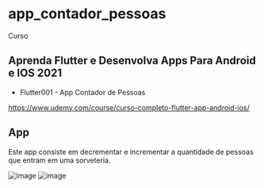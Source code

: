 # app_contador_pessoas

Curso 
## Aprenda Flutter e Desenvolva Apps Para Android e IOS 2021
- Flutter001 - App Contador de Pessoas

https://www.udemy.com/course/curso-completo-flutter-app-android-ios/



## App

Este app consiste em decrementar e incrementar a quantidade de pessoas que entram em uma sorveteria.

![image](https://user-images.githubusercontent.com/83780126/155017386-d480ac85-aa82-486b-a463-9aee2c818006.png)    ![image](https://user-images.githubusercontent.com/83780126/155017330-e5e5706a-ae5a-47d1-917b-5b18835d1489.png)
